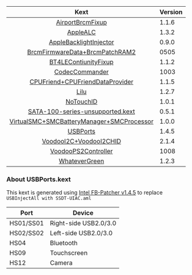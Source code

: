 |                             Kext                             | Version |
| :----------------------------------------------------------: | ------- |
| [AirportBrcmFixup](https://github.com/acidanthera/AirportBrcmFixup) | 1.1.6   |
|     [AppleALC](https://github.com/acidanthera/AppleALC)      | 1.3.2   |
| [AppleBacklightInjector](https://github.com/wmchris/DellXPS15-9550-OSX/tree/10.14/10.14/Post-Install/LE-Kexts) | 0.9.0   |
| [BrcmFirmwareData+BrcmPatchRAM2](https://bitbucket.org/RehabMan/os-x-brcmpatchram/downloads/) | 0505    |
| [BT4LEContiunityFixup](https://github.com/acidanthera/BT4LEContiunityFixup) | 1.1.2   |
| [CodecCommander](https://github.com/RehabMan/EAPD-Codec-Commander) | 1003    |
| [CPUFriend+CPUFriendDataProvider](https://github.com/acidanthera/CPUFriend) | 1.1.5   |
|         [Lilu](https://github.com/acidanthera/Lilu)          | 1.2.7   |
|     [NoTouchID](https://github.com/al3xtjames/NoTouchID)     | 1.0.1   |
|             [SATA-100-series-unsupported.kext]()             | 0.5.1   |
| [VirtualSMC+SMCBatteryManager+SMCProcessor](https://github.com/acidanthera/VirtualSMC) | 1.0.0   |
| [USBPorts](https://www.tonymacx86.com/threads/release-intel-fb-patcher-v1-4-5.254559/) | 1.4.5   |
| [VoodooI2C+VoodooI2CHID](https://github.com/alexandred/VoodooI2C) | 2.1.4   |
| [VoodooPS2Controller](https://bitbucket.org/RehabMan/os-x-voodoo-ps2-controller/downloads/) | 1008    |
| [WhateverGreen](https://github.com/acidanthera/WhateverGreen) | 1.2.3   |

### About USBPorts.kext

This kext is generated using [Intel FB-Patcher v1.4.5](https://www.tonymacx86.com/threads/release-intel-fb-patcher-v1-4-5.254559/) to replace ` USBInjectAll with SSDT-UIAC.aml`

| Port      | Device                |
| --------- | --------------------- |
| HS01/SS01 | Right-side USB2.0/3.0 |
| HS02/SS02 | Left-side USB2.0/3.0  |
| HS04      | Bluetooth             |
| HS09      | Touchscreen           |
| HS12      | Camera                |

